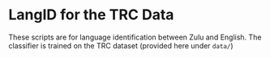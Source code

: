 LangID for the TRC Data
======

These scripts are for language identification between Zulu and English. The classifier is trained on the TRC dataset (provided here under `data/`)
